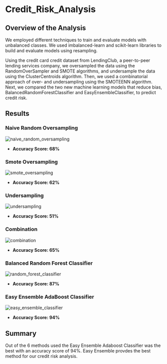 # Credit_Risk_Analysis

## Overview of the Analysis

We employed different techniques to train and evaluate models with unbalanced classes. We used imbalanced-learn and scikit-learn libraries to build and evaluate models using resampling.

Using the credit card credit dataset from LendingClub, a peer-to-peer lending services company, we oversampled the data using the RandomOverSampler and SMOTE algorithms, and undersample the data using the ClusterCentroids algorithm. Then, we used a combinatorial approach of over- and undersampling using the SMOTEENN algorithm. Next, we compared the two new machine learning models that reduce bias, BalancedRandomForestClassifier and EasyEnsembleClassifier, to predict credit risk.


## Results 


### Naive Random Oversampling
![naive_random_oversampling](Resoures/naive_random_oversampling.png "naive_random_oversampling")


* __Accuracy Score: 68%__


### Smote Oversampling
![smote_oversampling](Resoures/smote_oversampling.png "smote_oversampling")


* __Accuracy Score: 62%__

### Undersampling
![undersampling](Resoures/undersampling.png "undersampling")


* __Accuracy Score: 51%__

### Combination
![combination](Resoures/combination.png "combination")

* __Accuracy Score: 65%__

### Balanced Random Forest Classifier
![random_forest_classifier](Resoures/random_forest_classifier.png "random_forest_classifier")

* __Accuracy Score: 87%__

### Easy Ensemble AdaBoost Classifier
![easy_ensemble_classifier](Resoures/easy_ensemble_classifier.png "easy_ensemble_classifier")

* __Accuracy Score: 94%__


## Summary
Out of the 6 methods used the Easy Ensemble Adaboost Classifier was the best with an accuracy score of 94%. Easy Ensemble provdes the best method for our credit risk analysis. 